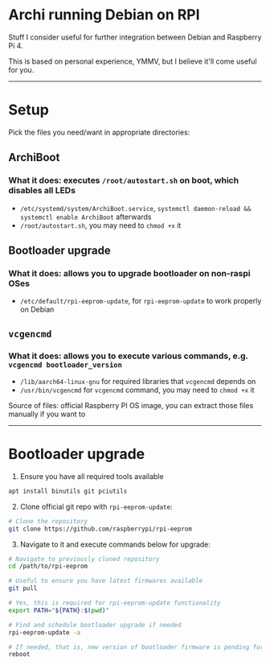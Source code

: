 # Archi running Debian on RPI

Stuff I consider useful for further integration between Debian and Raspberry Pi 4.

This is based on personal experience, YMMV, but I believe it'll come useful for you.

---

# Setup

Pick the files you need/want in appropriate directories:

## ArchiBoot

### What it does: executes `/root/autostart.sh` on boot, which disables all LEDs

- `/etc/systemd/system/ArchiBoot.service`, `systemctl daemon-reload && systemctl enable ArchiBoot` afterwards
- `/root/autostart.sh`, you may need to `chmod +x` it

## Bootloader upgrade

### What it does: allows you to upgrade bootloader on non-raspi OSes

- `/etc/default/rpi-eeprom-update`, for `rpi-eeprom-update` to work properly on Debian

## `vcgencmd`

### What it does: allows you to execute various commands, e.g. `vcgencmd bootloader_version`

- `/lib/aarch64-linux-gnu` for required libraries that `vcgencmd` depends on
- `/usr/bin/vcgencmd` for `vcgencmd` command, you may need to `chmod +x` it

Source of files: official Raspberry PI OS image, you can extract those files manually if you want to

---

# Bootloader upgrade

1. Ensure you have all required tools available

```sh
apt install binutils git pciutils
```

2. Clone official git repo with `rpi-eeprom-update`:

```sh
# Clone the repository
git clone https://github.com/raspberrypi/rpi-eeprom
```

3. Navigate to it and execute commands below for upgrade:

```sh
# Navigate to previously cloned repository
cd /path/to/rpi-eeprom

# Useful to ensure you have latest firmwares available
git pull

# Yes, this is required for rpi-eeprom-update functionality
export PATH="${PATH}:$(pwd)"

# Find and schedule bootloader upgrade if needed
rpi-eeprom-update -a

# If needed, that is, new version of bootloader firmware is pending for update
reboot
```
